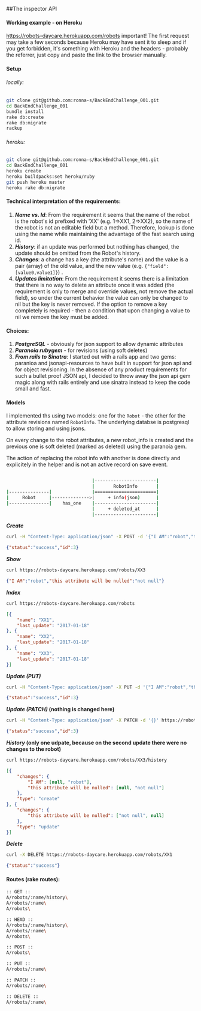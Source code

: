 ##The inspector API


#### Working example - on Heroku
https://robots-daycare.herokuapp.com/robots
important! The first request may take a few seconds because Heroku may have sent it to sleep and if you get forbidden, it's something with Heroku and the headers - probably the referrer, just copy and paste the link to the browser manually.

#### Setup

###### locally:
```bash
git clone git@github.com:ronna-s/BackEndChallenge_001.git
cd BackEndChallenge_001
bundle install
rake db:create
rake db:migrate
rackup
```
###### heroku:
```bash
git clone git@github.com:ronna-s/BackEndChallenge_001.git
cd BackEndChallenge_001
heroku create
heroku buildpacks:set heroku/ruby
git push heroku master
heroku rake db:migrate
```


#### Technical interpretation of the requirements:

1. **_Name vs. Id_**: From the requirement it seems that the name of the robot is the robot's id prefixed with 'XX' (e.g. 1=>XX1, 2=>XX2), so the name of the robot is not an editable field but a method. Therefore, lookup is done using the name while maintaining the advantage of the fast search using id.
2. **_History_**: if an update was performed but nothing has changed, the update should be omitted from the Robot's history.
3. **_Changes_**: a change has a key (the attribute's name) and the value is a pair (array) of the old value, and the new value (e.g. `{"field":[value0,value1]}`) .
4. **_Updates limitation_**: From the requirement it seems there is a limitation that there is no way to delete an attribute once it was added (the requirement is only to merge and override values, not remove the actual field), so under the current behavior the value can only be changed to nil but the key is never removed. If the option to remove a key completely is required - then a condition that upon changing a value to nil we remove the key must be added.

#### Choices:

1.  **_PostgreSQL_** - obviously for json support to allow dynamic attributes
2.  **_Paranoia rubygem_** - for revisions (using soft deletes)
3.  **_From rails to Sinatra_**: I started out with a rails app and two gems: paranioa and jsonapi-resources to have built in support for json api and for object revisioning. In the absence of any product requirements for such a bullet proof JSON api, I decided to throw away the json api gem magic along with rails entirely and use sinatra instead to keep the code small and fast.

#### Models

I implemented ths using two models: one for the `Robot` - the other for the attribute revisions named `RobotInfo`. 
The underlying databse is postgresql to allow storing and using jsons.

On every change to the robot attributes, a new robot_info is created and the previous one is soft deleted (marked as deleted) using the paranoia gem.

The action of replacing the robot info with another is done directly and explicitely in the helper and is not an active record on save event.


```bash

                                |-----------------------|
                                |       RobotInfo       |
|---------------|               |=======================|
|     Robot     |-------------->|     + info(json)      |
|---------------|    has_one	|-----------------------|
                                |     + deleted_at      |
                                |-----------------------|

```

**_Create_**
```bash
curl -H "Content-Type: application/json" -X POST -d '{"I AM":"robot","this attribute will be nulled": "not null"}' https://robots-daycare.herokuapp.com/robots
```
```json
{"status":"success","id":3}
```

**_Show_**
```bash
curl https://robots-daycare.herokuapp.com/robots/XX3
```
```json
{"I AM":"robot","this attribute will be nulled":"not null"}
```

**_Index_**
```bash
curl https://robots-daycare.herokuapp.com/robots
```
```json
[{
	"name": "XX1",
	"last_update": "2017-01-18"
}, {
	"name": "XX2",
	"last_update": "2017-01-18"
}, {
	"name": "XX3",
	"last_update": "2017-01-18"
}]
```

**_Update (PUT)_**
```bash
curl -H "Content-Type: application/json" -X PUT -d '{"I AM":"robot","this attribute will be nulled": null}' https://robots-daycare.herokuapp.com/robots/XX3
```
```json
{"status":"success","id":3}
```

**_Update (PATCH)_ (nothing is changed here)**
```bash
curl -H "Content-Type: application/json" -X PATCH -d '{}' https://robots-daycare.herokuapp.com/robots/XX3
```
```json
{"status":"success","id":3}
```
**_History_ (only one udpate, because on the second update there were no changes to the robot)**
```bash
curl https://robots-daycare.herokuapp.com/robots/XX3/history
```
```json
[{
	"changes": {
		"I AM": [null, "robot"],
		"this attribute will be nulled": [null, "not null"]
	},
	"type": "create"
}, {
	"changes": {
		"this attribute will be nulled": ["not null", null]
	},
	"type": "update"
}]
```

**_Delete_**
```bash
curl -X DELETE https://robots-daycare.herokuapp.com/robots/XX1
```
```json
{"status":"success"}
```


#### Routes (rake routes):

```bash
:: GET ::
A/robots/:name/history\
A/robots/:name\
A/robots\

:: HEAD ::
A/robots/:name/history\
A/robots/:name\
A/robots\

:: POST ::
A/robots\

:: PUT ::
A/robots/:name\

:: PATCH ::
A/robots/:name\

:: DELETE ::
A/robots/:name\
```


